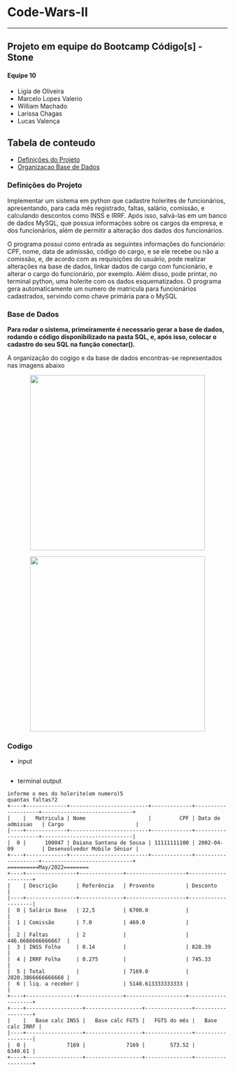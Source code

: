 # Code-Wars-II
___

## Projeto em equipe do Bootcamp Código[s] - Stone

#### Equipe 10

* Ligia de Oliveira
* Marcelo Lopes Valerio
* William Machado
* Larissa Chagas
* Lucas Valença
<h2 align="left"> Tabela de conteudo </h2>

  - [Definições do Projeto](#Definições-do-Projeto)
  - [Organizaçao Base de Dados](#Organizaçao-Base-de-Dados)
  
  
### Definições do Projeto

Implementar um sistema em python que cadastre holerites de funcionários, apresentando, para cada mês registrado, faltas, salário, comissão, e calculando descontos como INSS e IRRF. Após isso, salvá-las em um banco de dados MySQL, que possua informações sobre os cargos da empresa, e dos funcionários, além de permitir a alteração dos dados dos funcionários.

O programa possui como entrada as seguintes informações do funcionário: CPF, nome, data de admissão, código do cargo, e se ele recebe ou não a comissão, e, de acordo com as requisições do usuário, pode realizar alterações na base de dados, linkar dados de cargo com funcionário, e alterar o cargo do funcionário, por exemplo. Além disso, pode printar, no terminal python, uma holerite com os dados esquematizados. O programa gera automaticamente um numero de matricula para funcionários cadastrados,
servindo como chave primária para o MySQL

### Base de Dados 

**Para rodar o sistema, primeiramente é necessario gerar a base de dados, rodando o código disponibilizado na pasta SQL, e, após isso, colocar o cadastro do seu SQL na função conectar().**

A organização do cogigo e da base de dados encontras-se representados nas imagens abaixo

<p align="center">
<a><img src=https://user-images.githubusercontent.com/86573930/176080165-9f4ff77a-ca42-4591-a1a3-0258e90b6631.png  width="400px" ></a>
</p>
<p align="center">
<a><img src=https://user-images.githubusercontent.com/86573930/176080180-2adc5926-0874-4500-b8c2-629ed99434cc.PNG  width="400px" ></a>
</p>

### Codigo
- input
  ````

  ````

- terminal output
````
informe o mes do holerite(em numero)5
quantas faltas?2
+----+-------------+-------------------------+-------------+--------------------+-----------------------------+
|    |   Matricula | Nome                    |         CPF | Data de admissao   | Cargo                       |
|----+-------------+-------------------------+-------------+--------------------+-----------------------------|
|  0 |      100047 | Daiana Santana de Sousa | 11111111100 | 2002-04-09         | Desenvolvedor Mobile Sênior |
+----+-------------+-------------------------+-------------+--------------------+-----------------------------+
==========May/2022========
+----+----------------+--------------+-------------------+--------------------+
|    | Descrição      | Referência   | Provento          | Desconto           |
|----+----------------+--------------+-------------------+--------------------|
|  0 | Salário Base   | 22,5         | 6700.0            |                    |
|  1 | Comissão       | 7.0          | 469.0             |                    |
|  2 | Faltas         | 2            |                   | 446.6666666666667  |
|  3 | INSS Folha     | 0.14         |                   | 828.39             |
|  4 | IRRF Folha     | 0.275        |                   | 745.33             |
|  5 | Total          |              | 7169.0            | 2020.3866666666668 |
|  6 | liq. a receber |              | 5148.613333333333 |                    |
+----+----------------+--------------+-------------------+--------------------+
+----+------------------+------------------+---------------+------------------+
|    |   Base calc INSS |   Base calc FGTS |   FGTS do mês |   Base calc IRRF |
|----+------------------+------------------+---------------+------------------|
|  0 |             7169 |             7169 |        573.52 |          6340.61 |
+----+------------------+------------------+---------------+------------------+
````
